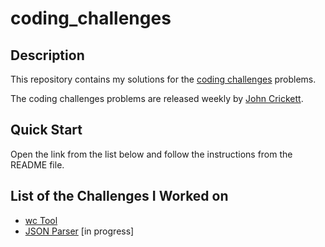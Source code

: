 # coding_challenges

## Description
This repository contains my solutions for the [coding challenges][] problems.

[coding challenges]: https://codingchallenges.fyi/challenges/intro

The coding challenges problems are released weekly by [John Crickett](https://www.linkedin.com/in/johncrickett/).

## Quick Start
Open the link from the list below and follow the instructions from the README file.

## List of the Challenges I Worked on
- [wc Tool](https://github.com/yisroelshulman/coding_challenges/tree/main/wc_tool)
- [JSON Parser](https://github.com/yisroelshulman/coding_challenges/tree/main/json_parser) [in progress]
